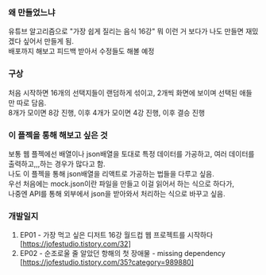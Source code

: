 ### 왜 만들었느냐  
유튜브 알고리즘으로 "가장 쉽게 질리는 음식 16강" 뭐 이런 거 보다가 나도 만들면 재밌겠다 싶어서 만들게 됨.  
배포까지 해보고 피드백 받아서 수정들도 해볼 예정

### 구상
처음 시작하면 16개의 선택지들이 랜덤하게 섞이고, 2개씩 화면에 보이며 선택된 애들만 따로 담음.  
8개가 모이면 8강 진행, 이후 4개가 모이면 4강 진행, 이후 결승 진행

### 이 플젝을 통해 해보고 싶은 것
보통 웹 플젝에선 배열이나 json배열을 토대로 특정 데이터를 가공하고, 여러 데이터를 출력하고,,,하는 경우가 많다고 함.  
나도 이 플젝을 통해 json배열을 리액트로 가공하는 법들을 다루고 싶음.  
우선 처음에는 mock.json이란 파일을 만들고 이걸 읽어서 하는 식으로 하다가,  
나중엔 API를 통해 외부에서 json을 받아와서 처리하는 식으로 바꾸고 싶음.

### 개발일지
1. EP01 - 가장 먹고 싶은 디저트 16강 월드컵 웹 프로젝트를 시작하다  [https://jofestudio.tistory.com/32]  
2. EP02 - 순조로울 줄 알았던 항해의 첫 장애물 - missing dependency [https://jofestudio.tistory.com/35?category=989880]
